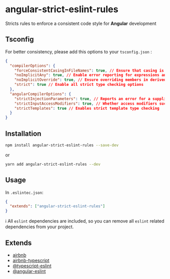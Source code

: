 # angular-strict-eslint-rules

Stricts rules to enforce a consistent code style for **Angular** development

## Tsconfig

For better consistency, please add this options to your `tsconfig.json` :

```json
{
  "compilerOptions": {
    "forceConsistentCasingInFileNames": true, // Ensure that casing is correct in imports
    "noImplicitAny": true, // Enable error reporting for expressions and declarations with an implied any type
    "noImplicitOverride": true, // Ensure overriding members in derived classes are marked with an override modifier
    "strict": true // Enable all strict type checking options
  },
  "angularCompilerOptions": {
    "strictInjectionParameters": true, // Reports an error for a supplied parameter whose injection type cannot be determined
    "strictInputAccessModifiers": true, // Whether access modifiers such as private/protected/readonly are honored when assigning a binding expression to an @Input()
    "strictTemplates": true // Enables strict template type checking
  }
}
```

## Installation

```sh
npm install angular-strict-eslint-rules --save-dev
```

or

```sh
yarn add angular-strict-eslint-rules --dev
```

## Usage

In `.eslintec.json`:

```json
{
  "extends": ["angular-strict-eslint-rules"]
}
```

ℹ️ All `eslint` dependencies are included, so you can remove all `eslint` related dependencies from your project.

## Extends

- [airbnb](https://github.com/airbnb/javascript)
- [airbnb-typescript](https://github.com/iamturns/eslint-config-airbnb-typescript)
- [@typescript-eslint](https://github.com/typescript-eslint/typescript-eslint)
- [@angular-eslint](https://github.com/angular-eslint/angular-eslint)
